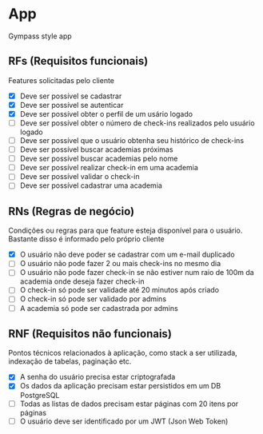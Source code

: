 # App

Gympass style app

## RFs (Requisitos funcionais)

Features solicitadas pelo cliente

- [x] Deve ser possível se cadastrar
- [x] Deve ser possível se autenticar
- [x] Deve ser possível obter o perfil de um usário logado
- [ ] Deve ser possível obter o número de check-ins realizados pelo usuário logado
- [ ] Deve ser possível que o usuário obtenha seu histórico de check-ins
- [ ] Deve ser possível buscar academias próximas
- [ ] Deve ser possível buscar academias pelo nome
- [ ] Deve ser possível realizar check-in em uma academia
- [ ] Deve ser possível validar o check-in
- [ ] Deve ser possível cadastrar uma academia

## RNs (Regras de negócio)

Condições ou regras para que feature esteja disponível para o usuário. Bastante disso é informado pelo próprio cliente

- [x] O usuário não deve poder se cadastrar com um e-mail duplicado
- [ ] O usuário não pode fazer 2 ou mais check-ins no mesmo dia
- [ ] O usuário não pode fazer check-in se não estiver num raio de 100m da academia onde deseja fazer check-in
- [ ] O check-in só pode ser validade até 20 minutos após criado
- [ ] O check-in só pode ser validado por admins
- [ ] A academia só pode ser cadastrada por admins

## RNF (Requisitos não funcionais)

Pontos técnicos relacionados à aplicação, como stack a ser utilizada, indexação de tabelas, paginação etc.

- [x] A senha do usuário precisa estar criptografada
- [x] Os dados da aplicação precisam estar persistidos em um DB PostgreSQL
- [ ] Todas as listas de dados precisam estar páginas com 20 itens por páginas
- [ ] O usuário deve ser identificado por um JWT (Json Web Token)
